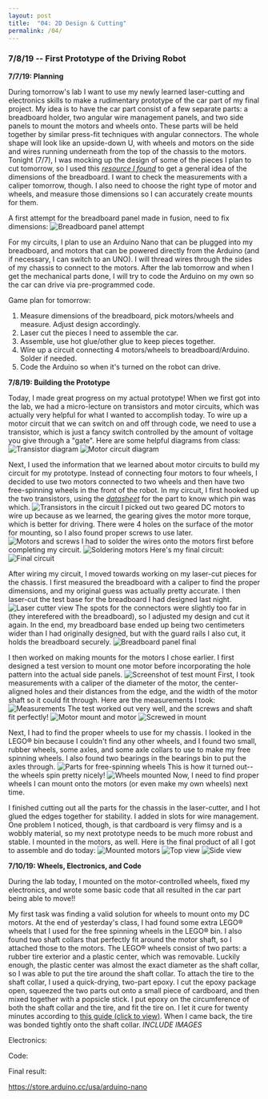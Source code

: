 ```yaml
---
layout: post
title:  "04: 2D Design & Cutting"
permalink: /04/
---
```


### 7/8/19 -- First Prototype of the Driving Robot

**7/7/19: Planning**

During tomorrow's lab I want to use my newly learned laser-cutting and electronics skills to make a rudimentary prototype of the car part of my final project. My idea is to have the car part consist of a few separate parts: a breadboard holder, two angular wire management panels, and two side panels to mount the motors and wheels onto. These parts will be held together by similar press-fit techniques with angular connectors. The whole shape will look like an upside-down U, with wheels and motors on the side and wires running underneath from the top of the chassis to the motors. Tonight (7/7), I was mocking up the design of some of the pieces I plan to cut tomorrow, so I used this _[resource I found](https://www.adafruit.com/product/239)_ to get a general idea of the dimensions of the breadboard. I  want to check the measurements with a caliper tomorrow, though. I also need to choose the right type of motor and wheels, and measure those dimensions so I can accurately create mounts for them.

A first attempt for the breadboard panel made in fusion, need to fix dimensions: ![Breadboard panel attempt](breadboard_panel_v1.png)


For my circuits, I plan to use an Arduino Nano that can be plugged into my breadboard, and motors that can be powered directly from the Arduino (and if necessary, I can switch to an UNO). I will thread wires through the sides of my chassis to connect to the motors. After the lab tomorrow and when I get the mechanical parts done, I will try to code the Arduino on my own so the car can drive via pre-programmed code.

Game plan for tomorrow:
1. Measure dimensions of the breadboard, pick motors/wheels and measure. Adjust design accordingly.
2. Laser cut the pieces I need to assemble the car.
3. Assemble, use hot glue/other glue to keep pieces together.
4. Wire up a circuit connecting 4 motors/wheels to breadboard/Arduino. Solder if needed.
5. Code the Arduino so when it's turned on the robot can drive.

**7/8/19: Building the Prototype**

Today, I made great progress on my actual prototype! When we first got into the lab, we had a micro-lecture on transistors and motor circuits, which was actually very helpful for what I wanted to accomplish today. To wire up a motor circuit that we can switch on and off through code, we need to use a transistor, which is just a fancy switch controlled by the amount of voltage you give through a "gate". Here are some helpful diagrams from class: ![Transistor diagram](transistor_diagram.png) ![Motor circuit diagram](motor_cir_diagram.png)

Next, I used the information that we learned about motor circuits to build my circuit for my prototype. Instead of connecting four motors to four wheels, I decided to use two motors connected to two wheels and then have two free-spinning wheels in the front of the robot. In my circuit, I first hooked up the two transistors, using the _[datasheet](http://www.vishay.com/docs/91308/sihld24.pdf)_ for the part to know which pin was which. ![Transistors in the circuit](transistor_circuit.png) I picked out two geared DC motors to wire up because as we learned, the gearing gives the motor more torque, which is better for driving. There were 4 holes on the surface of the motor for mounting, so I also found proper screws to use later. ![Motors and screws](motors_screws.png) I had to solder the wires onto the motors first before completing my circuit. ![Soldering motors](motors_solder.png) Here's my final circuit: ![Final circuit](final_circuit.png)

After wiring my circuit, I moved towards working on my laser-cut pieces for the chassis. I first measured the breadboard with a caliper to find the proper dimensions, and my original guess was actually pretty accurate. I then laser-cut the test base for the breadboard I had designed last night. ![Laser cutter view](laser_cut_array.png) The spots for the connectors were slightly too far in (they interefered with the breadboard), so I adjusted my design and cut it again. In the end, my breadboard base ended up being two centimeters wider than I had originally designed, but with the guard rails I also cut, it holds the breadboard securely. ![Breadboard panel final](breadboard_panel_f.png)

I then worked on making mounts for the motors I chose earlier. I first designed a test version to mount one motor before incorporating the hole pattern into the actual side panels. ![Screenshot of test mount](motor_mount_test.png) First, I took measurements with a caliper of the diameter of the motor, the center-aligned holes and their distances from the edge, and the width of the motor shaft so it could fit through. Here are the measurements I took: ![Measurements](mount_measurements.png) The test worked out very well, and the screws and shaft fit perfectly! ![Motor mount and motor](motor_w_mount) ![Screwed in mount](screwed_mount.png)

Next, I had to find the proper wheels to use for my chassis. I looked in the LEGO® bin because I couldn't find any other wheels, and I found two small, rubber wheels, some axles, and some axle collars to use to make my free spinning wheels. I also found two bearings in the bearings bin to put the axles through. ![Parts for free-spinning wheels](free_spin_parts.png) This is how it turned out-- the wheels spin pretty nicely! ![Wheels mounted](mounted_free_spin.png) Now, I need to find proper wheels I can mount onto the motors (or even make my own wheels) next time.

I finished cutting out all the parts for the chassis in the laser-cutter, and I hot glued the edges together for stability. I added in slots for wire management. One problem I noticed, though, is that cardboard is very flimsy and is a wobbly material, so my next prototype needs to be much more robust and stable. I mounted in the motors, as well. Here is the final product of all I got to assemble and do today: ![Mounted motors](p_mounted_motor.png) ![Top view](p_top_view.png) ![Side view](p_side_view.png)


**7/10/19: Wheels, Electronics, and Code**

During the lab today, I mounted on the motor-controlled wheels, fixed my electronics, and wrote some basic code that all resulted in the car part being able to move!!

My first task was finding a valid solution for wheels to mount onto my DC motors. At the end of yesterday's class, I had found some extra LEGO® wheels that I used for the free spinning wheels in the LEGO® bin. I also found two shaft collars that perfectly fit around the motor shaft, so I attached those to the motors. The LEGO® wheels consist of two parts: a rubber tire exterior and a plastic center, which was removable. Luckily enough, the plastic center was almost the exact diameter as the shaft collar, so I was able to put the tire around the shaft collar. To attach the tire to the shaft collar, I used a quick-drying, two-part epoxy. I cut the epoxy package open, squeezed the two parts out onto a small piece of cardboard, and then mixed together with a popsicle stick. I put epoxy on the circumference of both the shaft collar and the tire, and fit the tire on. I let it cure for twenty minutes according to <a href='RAS_DB.pdf' download>this guide (click to view)</a>. When I came back, the tire was bonded tightly onto the shaft collar. _INCLUDE IMAGES_

Electronics:

Code:

Final result:

https://store.arduino.cc/usa/arduino-nano
